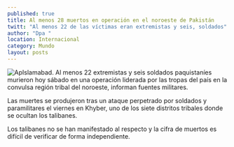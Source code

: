 ```yaml
---
published: true
title: Al menos 28 muertos en operación en el noroeste de Pakistán
twitt: "Al menos 22 de las víctimas eran extremistas y seis, soldados"
author: "Dpa "
location: Internacional
category: Mundo
layout: posts
---
```


![Ap](http://i.imgur.com/2pfvhzum.jpg)Islamabad. Al menos 22 extremistas y seis soldados paquistaníes murieron hoy sábado en una operación liderada por las tropas del país en la convulsa región tribal del noroeste, informan fuentes militares.

Las muertes se produjeron tras un ataque perpetrado por soldados y paramilitares el viernes en Khyber, uno de los siete distritos tribales donde se ocultan los talibanes.

Los talibanes no se han manifestado al respecto y la cifra de muertos es difícil de verificar de forma independiente.
